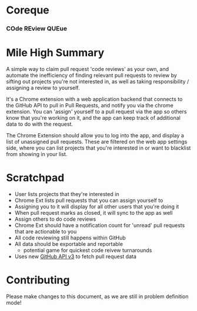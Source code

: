 # Coreque
### COde REview QUEue

# Mile High Summary

A simple way to claim pull request 'code reviews' as your own, and automate 
the inefficiency of finding relevant pull requests to review by sifting out
projects you're not interested in, as well as taking responsibility / 
assigning a review to yourself.

It's a Chrome extension with a web application backend that connects to the
GitHub API to pull in Pull Requests, and notify you via the chrome extension.
You can 'assign' yourself to a pull request via the app so others know that 
you're working on it, and the app can keep track of  additional data to do 
with the request.

The Chrome Extension should allow you to log into the app, and display a list
of unassigned pull requests. These are filtered on the web app settings side, 
where you can list projects that you're interested in or want to blacklist 
from showing in your list.

# Scratchpad

 - User lists projects that they're interested in
 - Chrome Ext lists pull requests that you can assign yourself to
 - Assigning you to it will display for all other users that you're doing it
 - When pull request marks as closed, it will sync to the app as well
 - Assign others to do code reviews
 - Chrome Ext should have a notification count for 'unread' pull requests 
that are actionable to you
 - All code reviewing still happens within GitHub
 - All data should be exportable and reportable 
     - potential game for quickest code reivew turnarounds
 - Uses new [GitHub API v3][1] to fetch pull request data
    
# Contributing

Please make changes to this document, as we are still in problem definition mode!

[1]: http://developer.github.com/
